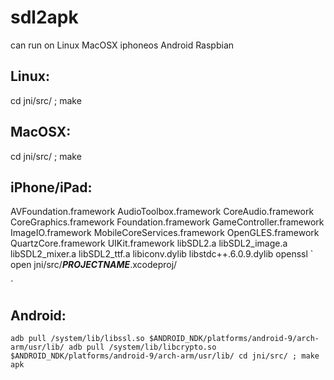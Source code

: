 # sdl2apk

can run on Linux MacOSX iphoneos Android Raspbian

## Linux:
cd jni/src/ ; make

## MacOSX:
cd jni/src/ ; make

## iPhone/iPad:
AVFoundation.framework AudioToolbox.framework CoreAudio.framework CoreGraphics.framework Foundation.framework GameController.framework ImageIO.framework MobileCoreServices.framework OpenGLES.framework QuartzCore.framework UIKit.framework libSDL2.a libSDL2_image.a libSDL2_mixer.a libSDL2_ttf.a libiconv.dylib libstdc++.6.0.9.dylib openssl
`
open jni/src/___PROJECTNAME___.xcodeproj/

`

## Android:
`
adb pull /system/lib/libssl.so $ANDROID_NDK/platforms/android-9/arch-arm/usr/lib/
adb pull /system/lib/libcrypto.so $ANDROID_NDK/platforms/android-9/arch-arm/usr/lib/
cd jni/src/ ; make apk
`
